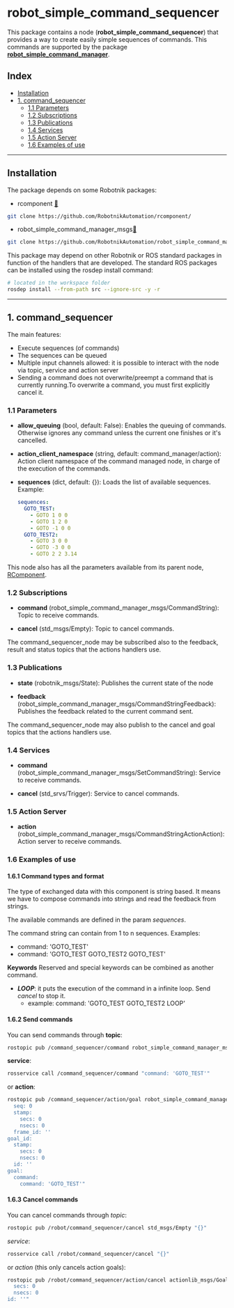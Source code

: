 # robot_simple_command_sequencer

This package contains a node (**robot_simple_command_sequencer**) that provides a way to create easily simple sequences of commands. This commands are supported by the package [**robot_simple_command_manager**](https://github.com/RobotnikAutomation/robot_simple_command_manager/).

## Index

- [Installation](#Installation)
- [1. command_sequencer](#1.-command_sequencer)
  - [1.1 Parameters](#1.1-Parameters)
  - [1.2 Subscriptions](#1.2-Subscriptions)
  - [1.3 Publications](#1.3-Publications)
  - [1.4 Services](#1.4-Services)
  - [1.5 Action Server](#1.5-Action-Server)
  - [1.6 Examples of use](#1.6-Examples-of-use)
---

## Installation

The package depends on some Robotnik packages:

- rcomponent [🔗](https://github.com/RobotnikAutomation/rcomponent/)

```bash
git clone https://github.com/RobotnikAutomation/rcomponent/
```

- robot_simple_command_manager_msgs[🔗](https://github.com/RobotnikAutomation/robot_simple_command_manager_msgs)

```bash
git clone https://github.com/RobotnikAutomation/robot_simple_command_manager_msgs
```


This package may depend on other Robotnik or ROS standard packages in function of the handlers that are developed. The standard ROS packages can be installed using the rosdep install command:

```bash
# located in the workspace folder
rosdep install --from-path src --ignore-src -y -r
```

---

## 1. command_sequencer

The main features:

* Execute sequences (of commands)
* The sequences can be queued
* Multiple input channels allowed: it is possible to interact with the node via topic, service and action server
* Sending a command does not overwrite/preempt a command that is currently running.To overwrite a command, you must first explicitly cancel it.


### 1.1 Parameters

- **allow_queuing** (bool, default: False): Enables the queuing of commands. Otherwise ignores any command unless the current one finishes or it's cancelled.

- **action_client_namespace** (string, default: command_manager/action): Action client namespace of the command managed node, in charge of the execution of the commands.

- **sequences** (dict, default: {}): Loads the list of available sequences. Example:

  ```yaml
  sequences:
    GOTO_TEST:
      - GOTO 1 0 0
      - GOTO 1 2 0
      - GOTO -1 0 0
    GOTO_TEST2:
      - GOTO 3 0 0
      - GOTO -3 0 0
      - GOTO 2 2 3.14
  ```

This node also has all the parameters available from its parent node, [RComponent](https://github.com/RobotnikAutomation/rcomponent/blob/master/src/rcomponent/rcomponent.py).

### 1.2 Subscriptions

- **command** (robot_simple_command_manager_msgs/CommandString): Topic to receive commands.

- **cancel** (std_msgs/Empty): Topic to cancel commands.

The command_sequencer_node may be subscribed also to the feedback, result and status topics that the actions handlers use.

### 1.3 Publications

- **state** (robotnik_msgs/State): Publishes the current state of the node

- **feedback** (robot_simple_command_manager_msgs/CommandStringFeedback): Publishes the feedback related to the current command sent.

The command_sequencer_node may also publish to the cancel and goal topics that the actions handlers use.

### 1.4 Services

- **command** (robot_simple_command_manager_msgs/SetCommandString): Service to receive commands.

- **cancel** (std_srvs/Trigger): Service to cancel commands.

### 1.5 Action Server

- **action** (robot_simple_command_manager_msgs/CommandStringActionAction): Action server to receive commands.

### 1.6 Examples of use

#### 1.6.1 Command types and format

The type of exchanged data with this component is string based. It means we have to compose commands into strings and read the feedback from strings.

The available commands are defined in the param *sequences*.

The command string can contain from 1 to n sequences. Examples:
* command: 'GOTO_TEST'
* command: 'GOTO_TEST GOTO_TEST2 GOTO_TEST'

**Keywords**
Reserved and special keywords can be combined as another command.

* ***LOOP***: it puts the execution of the command in a infinite loop. Send *cancel* to stop it.
  * example: command: 'GOTO_TEST GOTO_TEST2 LOOP'


#### 1.6.2 Send commands

You can send commands through **topic**:

```bash
rostopic pub /command_sequencer/command robot_simple_command_manager_msgs/CommandString "command: 'GOTO_TEST'"
```

**service**:

```bash
rosservice call /command_sequencer/command "command: 'GOTO_TEST'"
```

or **action**:

```bash
rostopic pub /command_sequencer/action/goal robot_simple_command_manager_msgs/RobotSimpleCommandActionGoal "header:
  seq: 0
  stamp:
    secs: 0
    nsecs: 0
  frame_id: ''
goal_id:
  stamp:
    secs: 0
    nsecs: 0
  id: ''
goal:
  command:
    command: 'GOTO_TEST'"

```

#### 1.6.3 Cancel commands

You can cancel commands through *topic*:

```bash
rostopic pub /robot/command_sequencer/cancel std_msgs/Empty "{}"
```

*service*:

```bash
rosservice call /robot/command_sequencer/cancel "{}"
```

or *action* (this only cancels action goals):

```bash
rostopic pub /robot/command_sequencer/action/cancel actionlib_msgs/GoalID "stamp:
  secs: 0
  nsecs: 0
id: ''"
```
